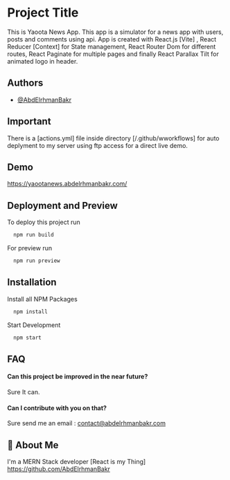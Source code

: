 
# Project Title

This is Yaoota News App.
This app is a simulator for a news app with users, posts and comments using api.
App is created with React.js [Vite] , React Reducer [Context] for State management, React Router Dom for different routes, React Paginate for multiple pages and finally React Parallax Tilt for animated logo in header.

## Authors

- [@AbdElrhmanBakr](https://github.com/AbdElrhmanBakr)


## Important

There is a [actions.yml] file inside directory [/.github/wworkflows] for auto deplyment to my server using ftp access for a direct live demo.

## Demo

https://yaootanews.abdelrhmanbakr.com/

## Deployment and Preview

To deploy this project run

```bash
  npm run build
```

For preview run
```bash
  npm run preview
```
## Installation

Install all NPM Packages

```bash
  npm install
```
Start Development

```bash
  npm start
```
## FAQ

#### Can this project be improved in the near future?

Sure It can.

#### Can I contribute with you on that?

Sure send me an email : contact@abdelrhmanbakr.com


## 🚀 About Me
I'm a MERN Stack developer [React is my Thing]
https://github.com/AbdElrhmanBakr